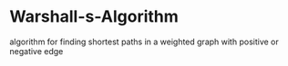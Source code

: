 # Warshall-s-Algorithm
algorithm for finding shortest paths in a weighted graph with positive or negative edge
